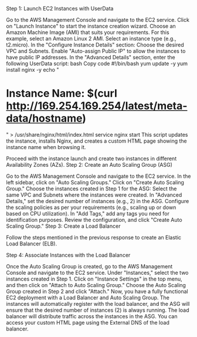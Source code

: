 Step 1: Launch EC2 Instances with UserData

Go to the AWS Management Console and navigate to the EC2 service.
Click on "Launch Instance" to start the instance creation wizard.
Choose an Amazon Machine Image (AMI) that suits your requirements. For this example, select an Amazon Linux 2 AMI.
Select an instance type (e.g., t2.micro).
In the "Configure Instance Details" section:
Choose the desired VPC and Subnets.
Enable "Auto-assign Public IP" to allow the instances to have public IP addresses.
In the "Advanced Details" section, enter the following UserData script:
bash
Copy code
#!/bin/bash
yum update -y
yum install nginx -y
echo "<html><body><h1>Instance Name: $(curl http://169.254.169.254/latest/meta-data/hostname)</h1></body></html>" > /usr/share/nginx/html/index.html
service nginx start
This script updates the instance, installs Nginx, and creates a custom HTML page showing the instance name when browsing it.

Proceed with the instance launch and create two instances in different Availability Zones (AZs).
Step 2: Create an Auto Scaling Group (ASG)

Go to the AWS Management Console and navigate to the EC2 service.
In the left sidebar, click on "Auto Scaling Groups."
Click on "Create Auto Scaling Group."
Choose the instances created in Step 1 for the ASG:
Select the same VPC and Subnets where the instances were created.
In "Advanced Details," set the desired number of instances (e.g., 2) in the ASG.
Configure the scaling policies as per your requirements (e.g., scaling up or down based on CPU utilization).
In "Add Tags," add any tags you need for identification purposes.
Review the configuration, and click "Create Auto Scaling Group."
Step 3: Create a Load Balancer

Follow the steps mentioned in the previous response to create an Elastic Load Balancer (ELB).

Step 4: Associate Instances with the Load Balancer

Once the Auto Scaling Group is created, go to the AWS Management Console and navigate to the EC2 service.
Under "Instances," select the two instances created in Step 1.
Click on "Instance Settings" in the top menu, and then click on "Attach to Auto Scaling Group."
Choose the Auto Scaling Group created in Step 2 and click "Attach."
Now, you have a fully functional EC2 deployment with a Load Balancer and Auto Scaling Group. The instances will automatically register with the load balancer, and the ASG will ensure that the desired number of instances (2) is always running. The load balancer will distribute traffic across the instances in the ASG. You can access your custom HTML page using the External DNS of the load balancer.
